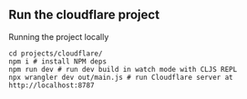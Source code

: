 ## Run the cloudflare project
Running the project locally
```shell
cd projects/cloudflare/
npm i # install NPM deps
npm run dev # run dev build in watch mode with CLJS REPL
npx wrangler dev out/main.js # run Cloudflare server at http://localhost:8787
```
